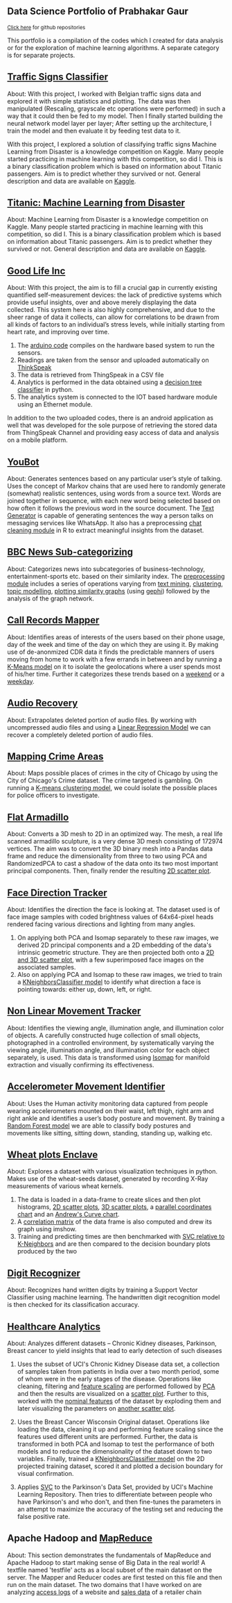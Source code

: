 ## Data Science Portfolio of Prabhakar Gaur
<sub> [Click here](https://github.com/gaurprabhakar94) for github repositories</sub>

This portfolio is a compilation of the codes which I created for data analysis or for the exploration of machine learning algorithms. A separate category is for separate projects.

## [Traffic Signs Classifier](https://github.com/gaurprabhakar94/Tensorflow)

About: With this project, I worked with Belgian traffic signs data and explored it with simple statistics and plotting. The data was then manipulated (Rescaling, grayscale etc operations were performed) in such a way that it could then be fed to my model. Then I finally started building the neural network model layer per layer; After setting up the architecture, I train the model and then evaluate it by feeding test data to it.

With this project, I explored a solution of classifying traffic signs Machine Learning from Disaster is a knowledge competition on Kaggle. Many people started practicing in machine learning with this competition, so did I. This is a binary classification problem which is based on information about Titanic passengers. Aim is to predict whether they survived or not. General description and data are available on [Kaggle](https://www.kaggle.com/c/titanic). 


## [Titanic: Machine Learning from Disaster](https://github.com/gaurprabhakar94/Titanic-Survival-Prediction/blob/master/Titanic%20Survival%20Prediction.py)

About: Machine Learning from Disaster is a knowledge competition on Kaggle. Many people started practicing in machine learning with this competition, so did I. This is a binary classification problem which is based on information about Titanic passengers. Aim is to predict whether they survived or not. General description and data are available on [Kaggle](https://www.kaggle.com/c/titanic). 

## [Good Life Inc](https://github.com/gaurprabhakar94/Good-Life-Inc)

About: With this project, the aim is to fill a crucial gap in currently existing quantified self-measurement devices: the lack of predictive systems which provide useful insights, over and above merely displaying the data collected. This system here is also highly comprehensive, and due to the sheer range of data it collects, can allow for correlations to be drawn from all kinds of factors to an individual’s stress levels, while initially starting from heart rate, and improving over time.
1. The [arduino code](https://github.com/gaurprabhakar94/Good-Life-Inc/blob/master/Arduino%20Code/Iot_Device_Code.ina/Iot_Device_Code.ina.ino) compiles on the hardware based system to run the sensors.
2. Readings are taken from the sensor and uploaded automatically on [ThinkSpeak](https://thingspeak.com/) 
3. The data is retrieved from ThingSpeak in a CSV file 
4. Analytics is performed in the data obtained using a [decision tree classifier](https://github.com/gaurprabhakar94/Good-Life-Inc/blob/master/Python%20Code/Stressed%20Analysis.py) in python.
5. The analytics system is connected to the IOT based hardware module using an Ethernet module.

In addition to the two uploaded codes, there is an android application as well that was developed for the sole purpose of retrieving the stored data from ThingSpeak Channel and providing easy access of data and analysis on a mobile platform.

## [YouBot](https://github.com/gaurprabhakar94/YouBot)

About: Generates sentences based on any particular user’s style of talking. Uses the concept of Markov chains that are used here to randomly generate (somewhat) realistic sentences, using words from a source text. Words are joined together in sequence, with each new word being selected based on how often it follows the previous word in the source document. The [Text Generator](https://github.com/gaurprabhakar94/YouBot/blob/master/Markov%20Text%20Generator/markov.py) is capable of generating sentences the way a person talks on messaging services like WhatsApp. It also has a preprocessing [chat cleaning module](https://github.com/gaurprabhakar94/YouBot/blob/master/Cleaning%20Whatsapp%20Chat/cleaning_chat.R) in R to extract meaningful insights from the dataset.

## [BBC News Sub-categorizing](https://github.com/gaurprabhakar94/BBC-News-Sub-categorization)

About: Categorizes news into subcategories of business-technology, entertainment-sports etc. based on their similarity index. The [preprocessing module](https://github.com/gaurprabhakar94/BBC-News-Sub-categorization) includes a series of operations varying from [text mining](https://github.com/gaurprabhakar94/BBC-News-Sub-categorization/blob/master/1%20Mining/Text_Mining.R), [clustering](https://github.com/gaurprabhakar94/BBC-News-Sub-categorization/blob/master/2%20Clustering/Cluster%20Analysis.R), [topic modelling](https://github.com/gaurprabhakar94/BBC-News-Sub-categorization/blob/master/3%20Topic%20Modelling/TopicModelling.R), [plotting similarity graphs](https://github.com/gaurprabhakar94/BBC-News-Sub-categorization/blob/master/4%20Network%20Graphs/NetworkGraph.R) (using [gephi](https://gephi.org/)) followed by the analysis of the graph network.

## [Call Records Mapper](https://github.com/gaurprabhakar94/Dat210x/blob/master/5_Data%20Modelling/assignment2.py)

About: Identifies areas of interests of the users based on their phone usage, day of the week and time of the day on which they are using it. By making use of de-anonmized CDR data it finds the predictable manners of users moving from home to work with a few errands in between and by running a [K-Means model](https://github.com/gaurprabhakar94/Dat210x/blob/master/5_Data%20Modelling/assignment2.py) on it to isolate the geolocations where a user spends most of his/her time. Further it categorizes these trends based on a [weekend](https://github.com/gaurprabhakar94/Dat210x/blob/master/5_Data%20Modelling/assignment3.py)  or a [weekday](https://github.com/gaurprabhakar94/Dat210x/blob/master/5_Data%20Modelling/assignment2.py).

## [Audio Recovery](https://github.com/gaurprabhakar94/Dat210x/blob/master/5_Data%20Modelling/assignment10.py)

About: Extrapolates deleted portion of audio files. By working with uncompressed audio files and using a [Linear Regression Model](https://github.com/gaurprabhakar94/Dat210x/blob/master/5_Data%20Modelling/assignment10.py) we can recover a completely deleted portion of audio files.

## [Mapping Crime Areas](https://github.com/gaurprabhakar94/Dat210x/blob/master/5_Data%20Modelling/assignment1.py)

About: Maps possible places of crimes in the city of Chicago by using the City of Chicago's Crime dataset. The crime targeted is gambling. On running a [K-means clustering model](https://github.com/gaurprabhakar94/Dat210x/blob/master/5_Data%20Modelling/assignment1.py), we could isolate the possible places for police officers to investigate.

## [Flat Armadillo](https://github.com/gaurprabhakar94/Dat210x/blob/master/4_Data%20Transformation/assignment1.py)

About: Converts a 3D mesh to 2D in an optimized way. The mesh, a real life scanned armadillo sculpture, is a very dense 3D mesh consisting of 172974 vertices. The aim was to convert the 3D binary mesh into a Pandas data frame and reduce the dimensionality from three to two using PCA and RandomizedPCA to cast a shadow of the data onto its two most important principal components. Then, finally render the resulting [2D scatter plot](https://github.com/gaurprabhakar94/Dat210x/blob/master/4_Data%20Transformation/assignment1.py).

## [Face Direction Tracker](https://github.com/gaurprabhakar94/Dat210x/blob/master/4_Data%20Transformation/assignment4.py) 

About: Identifies the direction the face is looking at. The dataset used is of face image samples with coded brightness values of 64x64-pixel heads rendered facing various directions and lighting from many angles.
1. On applying both PCA and Isomap separately to these raw images, we derived 2D principal components and a 2D embedding of the data's intrinsic geometric structure. They are then projected both onto a [2D and 3D scatter plot](https://github.com/gaurprabhakar94/Dat210x/blob/master/4_Data%20Transformation/assignment4.py), with a few superimposed face images on the associated samples.
2. Also on applying PCA and Isomap to these raw images, we tried to train a [KNeighborsClassifier model](https://github.com/gaurprabhakar94/Dat210x/blob/master/5_Data%20Modelling/assignment6.py) to identify what direction a face is pointing towards: either up, down, left, or right.

## [Non Linear Movement Tracker](https://github.com/gaurprabhakar94/Dat210x/blob/master/4_Data%20Transformation/assignment5.py)

About: Identifies the viewing angle, illumination angle, and illumination color of objects. A carefully constructed huge collection of small objects, photographed in a controlled environment, by systematically varying the viewing angle, illumination angle, and illumination color for each object separately, is used. This data is transformed using [Isomap](https://github.com/gaurprabhakar94/Dat210x/blob/master/4_Data%20Transformation/assignment5.py) for manifold extraction and visually confirming its effectiveness.

## [Accelerometer Movement Identifier](https://github.com/gaurprabhakar94/Dat210x/blob/master/6_Data%20Modelling_2/assignment6.py)

About: Uses the Human activity monitoring data captured from people wearing accelerometers mounted on their waist, left thigh, right arm and right ankle and identifies a user’s body posture and movement. By training a [Random Forest model](https://github.com/gaurprabhakar94/Dat210x/blob/master/6_Data%20Modelling_2/assignment6.py) we are able to classify body postures and movements like sitting, sitting down, standing, standing up, walking etc.

## [Wheat plots Enclave](https://github.com/gaurprabhakar94/Dat210x/tree/master/3_Data%20Visualization)

About: Explores a dataset with various visualization techniques in python. Makes use of the wheat-seeds dataset, generated by recording X-Ray measurements of various wheat kernels.
1. The data is loaded in a data-frame to create slices and then plot histograms, [2D scatter plots](https://github.com/gaurprabhakar94/Dat210x/blob/master/3_Data%20Visualization/assignment2.py), [3D scatter plots](https://github.com/gaurprabhakar94/Dat210x/blob/master/3_Data%20Visualization/assignment3.py), a [parallel coordinates chart](https://github.com/gaurprabhakar94/Dat210x/blob/master/3_Data%20Visualization/assignment4.py) and an [Andrew's Curve chart](https://github.com/gaurprabhakar94/Dat210x/blob/master/3_Data%20Visualization/assignment5.py).
2. A [correlation matrix](https://github.com/gaurprabhakar94/Dat210x/blob/master/3_Data%20Visualization/assignment6.py) of the data frame is also computed and drew its graph using imshow.
3. Training and predicting times are then benchmarked with [SVC relative to K-Neighbors](https://github.com/gaurprabhakar94/Dat210x/blob/master/6_Data%20Modelling_2/assignment1.py) and are then compared to the decision boundary plots produced by the two

## [Digit Recognizer](https://github.com/gaurprabhakar94/Dat210x/blob/master/6_Data%20Modelling_2/assignment2.py)

About: Recognizes hand written digits by training a Support Vector Classifier using machine learning. The handwritten digit recognition model is then checked for its classification accuracy.

## [Healthcare Analytics](https://github.com/gaurprabhakar94/Dat210x/blob/master/6_Data%20Modelling_2/assignment3.py)

About: Analyzes different datasets – Chronic Kidney diseases, Parkinson, Breast cancer to yield insights that lead to early detection of such diseases

1. Uses the subset of UCI's Chronic Kidney Disease data set, a collection of samples taken from patients in India over a two month period, some of whom were in the early stages of the disease. Operations like cleaning, filtering and [feature scaling](https://github.com/gaurprabhakar94/Dat210x/blob/master/4_Data%20Transformation/assignment2_helper.py) are performed followed by [PCA](https://github.com/gaurprabhakar94/Dat210x/blob/master/4_Data%20Transformation/assignment2%20True.py) and then the results are visualized on a [scatter plot](https://github.com/gaurprabhakar94/Dat210x/blob/master/4_Data%20Transformation/assignment2%20False.py). Further to this, worked with the [nominal features](https://github.com/gaurprabhakar94/Dat210x/blob/master/4_Data%20Transformation/assignment3_part1.py) of the dataset by exploding them and later visualizing the parameters on [another scatter plot](https://github.com/gaurprabhakar94/Dat210x/blob/master/4_Data%20Transformation/assignment3_part2.py).

2. Uses the Breast Cancer Wisconsin Original dataset. Operations like loading the data, cleaning it up and performing feature scaling since the features used different units are performed. Further, the data is transformed in both PCA and Isomap to test the performance of both models and to reduce the dimensionality of the dataset down to two variables. Finally, trained a [KNeighborsClassifier model](https://github.com/gaurprabhakar94/Dat210x/blob/master/5_Data%20Modelling/assignment7.py) on the 2D projected training dataset, scored it and plotted a decision boundary for visual confirmation.

3. Applies [SVC](https://github.com/gaurprabhakar94/Dat210x/blob/master/6_Data%20Modelling_2/assignment3.py) to the Parkinson's Data Set, provided by UCI's Machine Learning Repository. Then tries to differentiate between people who have Parkinson's and who don't, and then fine-tunes the parameters in an attempt to maximize the accuracy of the testing set and reducing the false positive rate.

## Apache Hadoop and [MapReduce](https://github.com/gaurprabhakar94/Hadoop-and-MapReduce)

About: This section demonstrates the fundamentals of MapReduce and Apache Hadoop to start making sense of Big Data in the real world!
A textfile named 'testfile' acts as a local subset of the main dataset on the server. The Mapper and Reducer codes are first tested on this file and then run on the main dataset. The two domains that I have worked on are analyzing [access logs](https://github.com/gaurprabhakar94/Hadoop-and-MapReduce/tree/master/Access%20Log/assignment4) of a website and [sales data](https://github.com/gaurprabhakar94/Hadoop-and-MapReduce/tree/master/Purchases%20Data/assignment1) of a retailer chain
